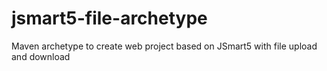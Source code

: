 # jsmart5-file-archetype
Maven archetype to create web project based on JSmart5 with file upload and download
